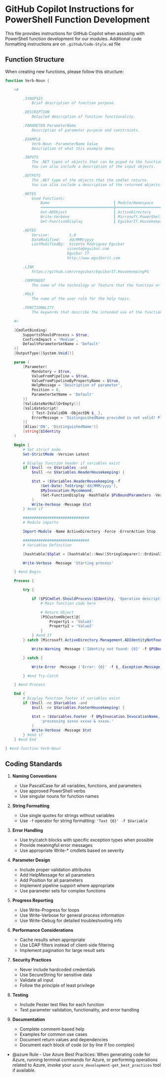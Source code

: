# GitHub Copilot Instructions for PowerShell Function Development

This file provides instructions for GitHub Copilot when assisting with PowerShell function development for our modules.
Additional code formatting instructions are on `.github/Code-Style.md` file

## Function Structure

When creating new functions, please follow this structure:

```powershell
function Verb-Noun {

    <#

        .SYNOPSIS
            Brief description of function purpose.

        .DESCRIPTION
            Detailed description of function functionality.

        .PARAMETER ParameterName
            Description of parameter purpose and constraints.

        .EXAMPLE
            Verb-Noun -ParameterName Value
            Description of what this example does.

        .INPUTS
            The .NET types of objects that can be piped to the function or script.
            You can also include a description of the input objects.

        .OUTPUTS
            The .NET type of the objects that the cmdlet returns.
            You can also include a description of the returned objects.

        .NOTES
            Used Functions:
                Name                             ║ Module/Namespace
                ═════════════════════════════════╬══════════════════════════════
                Get-ADObject                     ║ ActiveDirectory
                Write-Verbose                    ║ Microsoft.PowerShell.Utility
                Get-FunctionDisplay              ║ EguibarIT.HousekeepingPS

        .NOTES
            Version:         1.0
            DateModified:    dd/MMM/yyyy
            LastModifiedBy:  Vicente Rodriguez Eguibar
                            vicente@eguibar.com
                            Eguibar IT
                            http://www.eguibarit.com

        .LINK
            https://github.com/vreguibar/EguibarIT.HousekeepingPS

        .COMPONENT
            The name of the technology or feature that the function or script uses, or to which it's related.

        .ROLE
            The name of the user role for the help topic.

        .FUNCTIONALITY
            The keywords that describe the intended use of the function.

    #>

    [CmdletBinding(
        SupportsShouldProcess = $true,
        ConfirmImpact = 'Medium',
        DefaultParameterSetName = 'Default'
    )]
    [OutputType([System.Void])]

    param (
        [Parameter(
            Mandatory = $true,
            ValueFromPipeline = $true,
            ValueFromPipelineByPropertyName = $true,
            HelpMessage = 'Description of parameter',
            Position = 0,
            ParameterSetName = 'Default'
        )]
        [ValidateNotNullOrEmpty()]
        [ValidateScript(
            { Test-IsValidDN -ObjectDN $_ },
            ErrorMessage = 'DistinguishedName provided is not valid! Please Check.'
        )]
        [Alias('DN', 'DistinguishedName')]
        [string]$Identity
    )

    Begin {
        # Set strict mode
        Set-StrictMode -Version Latest

        # Display function header if variables exist
        if ($null -ne $Variables -and
            $null -ne $Variables.HeaderHousekeeping) {

            $txt = ($Variables.HeaderHousekeeping -f
                (Get-Date).ToString('dd/MMM/yyyy'),
                $MyInvocation.Mycommand,
                (Get-FunctionDisplay -HashTable $PsBoundParameters -Verbose:$False)
            )
            Write-Verbose -Message $txt
        } #end if

        ##############################
        # Module imports

        Import-Module -Name ActiveDirectory -Force -ErrorAction Stop

        ##############################
        # Variables Definition

        [hashtable]$Splat = [hashtable]::New([StringComparer]::OrdinalIgnoreCase)

        Write-Verbose -Message 'Starting process'

    } #end Begin

    Process {

        try {

            if ($PSCmdlet.ShouldProcess($Identity, 'Operation description')) {
                # Main function code here

                # Return Object
                [PSCustomObject]@{
                    Property1 = 'Value1'
                    Property2 = 'Value2'
                }
            } #end If
        } catch [Microsoft.ActiveDirectory.Management.ADIdentityNotFoundException] {

            Write-Warning -Message ('Identity not found: {0}' -f $PSBoundParameters['Identity'])

        } catch {

            Write-Error -Message ('Error: {0}' -f $_.Exception.Message)

        } #end Try-Catch

    } #end Process

    End {
        # Display function footer if variables exist
        if ($null -ne $Variables -and
            $null -ne $Variables.FooterHousekeeping) {

            $txt = ($Variables.Footer -f $MyInvocation.InvocationName,
                'processing xxxxx xxxxx & xxxxx.'
            )
            Write-Verbose -Message $txt
        } #end if
    } #end End

} #end function Verb-Noun
```

## Coding Standards

1. **Naming Conventions**
   - Use PascalCase for all variables, functions, and parameters
   - Use approved PowerShell verbs
   - Use singular nouns for function names

2. **String Formatting**
   - Use single quotes for strings without variables
   - Use `-f` operator for string formatting: `'Text {0}' -f $Variable`

3. **Error Handling**
   - Use try/catch blocks with specific exception types when possible
   - Provide meaningful error messages
   - Use appropriate Write-* cmdlets based on severity

4. **Parameter Design**
   - Include proper validation attributes
   - Add HelpMessage for all parameters
   - Add Position for all parameters
   - Implement pipeline support where appropriate
   - Use parameter sets for complex functions

5. **Progress Reporting**
   - Use Write-Progress for loops
   - Use Write-Verbose for general process information
   - Use Write-Debug for detailed troubleshooting info

6. **Performance Considerations**
   - Cache results when appropriate
   - Use LDAP filters instead of client-side filtering
   - Implement pagination for large result sets

7. **Security Practices**
   - Never include hardcoded credentials
   - Use SecureString for sensitive data
   - Validate all input
   - Follow the principle of least privilege

8. **Testing**
   - Include Pester test files for each function
   - Test parameter validation, functionality, and error handling

9. **Documentation**
   - Complete comment-based help
   - Examples for common use cases
   - Document return values and dependencies
   - Document each block of code (or by line if too complex)

- @azure Rule - Use Azure Best Practices: When generating code for Azure, running terminal commands for Azure, or performing operations related to Azure, invoke your `azure_development-get_best_practices` tool if available.
